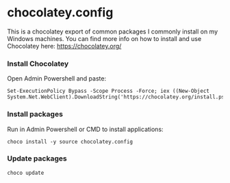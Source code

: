 # chocolatey.config
This is a chocolatey export of common packages I commonly install on my Windows machines.
You can find more info on how to install and use Chocolatey here: https://chocolatey.org/

### Install Chocolatey
Open Admin Powershell and paste:
```
Set-ExecutionPolicy Bypass -Scope Process -Force; iex ((New-Object System.Net.WebClient).DownloadString('https://chocolatey.org/install.ps1'))
```

### Install packages
Run in Admin Powershell or CMD to install applications:
```
choco install -y source chocolatey.config
````

### Update packages
```
choco update
````
